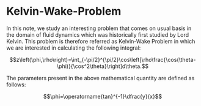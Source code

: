 # Kelvin-Wake-Problem
In this note, we study an interesting problem that comes on usual basis in the domain of fluid dynamics which was historically first studied by Lord Kelvin. This problem is therefore referred as Kelvin-Wake Problem in which we are interested in calculating the following integral:
```math
z\left(\phi,\rho\right)=\int_{-\pi/2}^{\pi/2}\cos\left[\rho\frac{\cos(\theta-\phi)}{\cos^2\theta}\right]d\theta.
```
The parameters present in the above mathematical quantity are defined as follows:
```math
\phi=\operatorname{tan}^{-1}\dfrac{y}{x}
```
